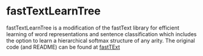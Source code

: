 # fastTextLearnTree

fastTextLearnTree is a modification of the fastText library for efficient learning of word representations and sentence classification which includes the option to learn a hierarchical softmax structure of any arity. The original code (and README) can be found at [fastTExt](https://github.com/facebookresearch/fastText)

